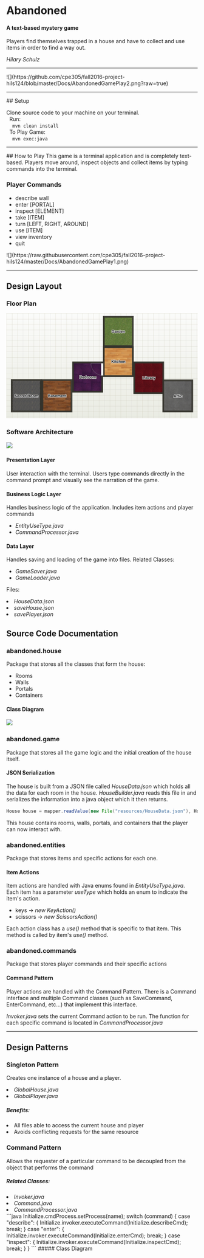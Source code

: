 # Abandoned
#### A text-based mystery game
Players find themselves trapped in a house and have to collect and use items in order to find a way out.

*Hilary Schulz*
<hr>
![](https://github.com/cpe305/fall2016-project-hils124/blob/master/Docs/AbandonedGamePlay2.png?raw=true)
<hr>
## Setup

Clone source code to your machine on your terminal. <br>
&nbsp;&nbsp;Run: <br>
&nbsp;&nbsp;&nbsp;&nbsp;```mvn clean install```<br>
&nbsp;&nbsp;To Play Game: <br>
&nbsp;&nbsp;&nbsp;&nbsp;```mvn exec:java```
<hr>
## How to Play
This game is a terminal application and is completely text-based. Players move around, inspect objects and collect items by typing commands into the terminal.

### Player Commands
<ul>
  <li>describe wall</li>
  <li>enter [PORTAL]</li>
  <li>inspect [ELEMENT]</li>
  <li>take [ITEM]</li>
  <li>turn [LEFT, RIGHT, AROUND]</li>
  <li>use [ITEM]</li>
  <li>view inventory</li>
  <li>quit</li>
</ul>
![](https://raw.githubusercontent.com/cpe305/fall2016-project-hils124/master/Docs/AbandonedGamePlay1.png)

<hr>

## Design Layout

### Floor Plan
![](https://raw.githubusercontent.com/cpe305/fall2016-project-hils124/master/Docs/FloorPlanAbandoned.png)

### Software Architecture
![](https://raw.githubusercontent.com/cpe305/fall2016-project-hils124/master/Docs/architectdesign.png)

#### Presentation Layer
User interaction with the terminal.
Users type commands directly in the command prompt and visually see the narration of the game.

#### Business Logic Layer
Handles business logic of the application.
Includes item actions and player commands
<ul>
  <li><em>EntityUseType.java</em></li>
  <li><em>CommandProcessor.java</em></li>
</ul>

#### Data Layer
Handles saving and loading of the game into files.
Related Classes:
<ul>
  <li><em>GameSaver.java</em></li>
  <li><em>GameLoader.java</em></li>
</ul>

Files:
  <li><em>HouseData.json</em></li>
  <li><em>saveHouse.json</em></li>
  <li><em>savePlayer.json</em></li>
</ul>

## Source Code Documentation
### abandoned.house
Package that stores all the classes that form the house:
<ul>
  <li>Rooms</li>
  <li>Walls</li>
  <li>Portals</li>
  <li>Containers</li>
</ul>

#### Class Diagram
![](https://raw.githubusercontent.com/cpe305/fall2016-project-hils124/master/Docs/ClassDiagramAbandoned.png)

### abandoned.game
Package that stores all the game logic and the initial creation of the house itself.

#### JSON Serialization
The house is built from a JSON file called *HouseData.json* which holds all the data for each room in the house. *HouseBuilder.java* reads this file in and serializes the information into a java object which it then returns.

```java
House house = mapper.readValue(new File("resources/HouseData.json"), House.class);
```

This house contains rooms, walls, portals, and containers that the player can now interact with.

### abandoned.entities
Package that stores items and specific actions for each one.
#### Item Actions
Item actions are handled with Java enums found in *EntityUseType.java*. Each item has a parameter *useType* which holds an enum to indicate the item's action.
<ul>
  <li> keys -> <em>new KeyAction()</em></li>
  <li> scissors -> <em>new ScissorsAction()</em></li>
</ul>

Each action class has a *use()* method that is specific to that item. This method is called by item's *use()* method.

### abandoned.commands
Package that stores player commands and their specific actions
#### Command Pattern
Player actions are handled with the Command Pattern. There is a Command interface and multiple Command classes (such as SaveCommand, EnterCommand, etc...) that implement this interface.

<em>Invoker.java</em> sets the current Command action to be run. The function for each specific command is located in <em>CommandProcessor.java</em>

<hr>

## Design Patterns
### Singleton Pattern
Creates one instance of a house and a player.
  <li><em>GlobalHouse.java</em></li>
  <li><em>GlobalPlayer.java</em></li>

##### Benefits:
  <li>All files able to access the current house and player</li>
  <li>Avoids conflicting requests for the same resource</li>

### Command Pattern
Allows the requester of a particular command to be decoupled from the object that performs the command
##### Related Classes:
  <li><em>Invoker.java</em></li>
  <li><em>Command.java</em></li>
  <li><em>CommandProcessor.java</em></li>
```java
      Initialize.cmdProcess.setProcess(name);
      switch (command) {
        case "describe": {
          Initialize.invoker.executeCommand(Initialize.describeCmd);
          break;
        }
        case "enter": {
          Initialize.invoker.executeCommand(Initialize.enterCmd);
          break;
        }
        case "inspect": {
          Initialize.invoker.executeCommand(Initialize.inspectCmd);
          break;
        }
      }
```
##### Class Diagram
